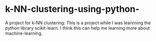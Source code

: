 # k-NN-clustering-using-python-
A project for k-NN clustering:
  This is a project while I was leanrning the python library scikit-learn.
  I think this can help me learning more about machine-learning.
